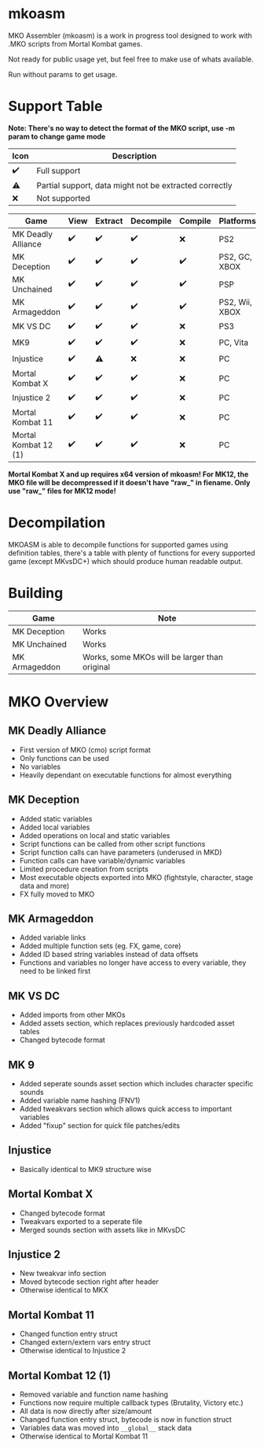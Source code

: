 ﻿# mkoasm

MKO Assembler (mkoasm) is a work in progress tool designed to work with .MKO scripts from Mortal Kombat games.

Not ready for public usage yet, but feel free to make use of whats available.

Run without params to get usage.


# Support Table

**Note: There's no way to detect the format of the MKO script, use -m param to change
game mode**

| Icon | Description |
|       ---       |       ---       | 
| ✔️ | Full support |
| ⚠ | Partial support, data might not be extracted correctly |
| ❌ | Not supported |


| Game | View | Extract | Decompile |  Compile | Platforms |
|       ---       |       ---       |       ---       |       ---       |      ---       |      ---       |
| MK Deadly Alliance | ✔️ | ✔️ | ✔️| ❌ | PS2 |
| MK Deception | ✔️ | ✔️ | ✔️|  ✔️ |PS2, GC, XBOX  |
| MK Unchained | ✔️ | ✔️ | ✔️|  ✔️ |PSP|
| MK Armageddon | ✔️ | ✔️ | ✔️| ✔️ |PS2, Wii, XBOX|
| MK VS DC | ✔️ | ✔️ | ✔️| ❌ |PS3|
| MK9 | ✔️ | ✔️ | ✔️|  ❌ |PC, Vita |
| Injustice | ✔️ | ⚠ | ❌| ❌ | PC |
| Mortal Kombat X | ✔️ | ✔️ | ✔️| ❌ | PC|
| Injustice 2 | ✔️ | ✔️ | ✔️| ❌ | PC|
| Mortal Kombat 11 | ✔️ | ✔️ | ✔️| ❌ | PC|
| Mortal Kombat 12 (1) | ✔️ | ✔️ | ✔️| ❌ | PC|

**Mortal Kombat X and up requires x64 version of mkoasm! For MK12, the MKO file will be decompressed if it doesn't have "raw_" in fiename. Only use "raw_" files for MK12 mode!**



# Decompilation

MKOASM is able to decompile functions for supported games using definition tables, there's a table
with plenty of functions for every supported game (except MKvsDC+) which should produce human readable
output.


# Building

| Game | Note | 
|       ---       |       ---       |  
| MK Deception | Works |
| MK Unchained | Works | 
| MK Armageddon | Works, some MKOs will be larger than original | 



# MKO Overview

## MK Deadly Alliance
 - First version of MKO (cmo) script format
 - Only functions can be used
 - No variables
 - Heavily dependant on executable functions for almost everything

## MK Deception
 - Added static variables
 - Added local variables
 - Added operations on local and static variables
 - Script functions can be called from other script functions
 - Script function calls can have parameters (underused in MKD)
 - Function calls can have variable/dynamic variables
 - Limited procedure creation from scripts
 - Most executable objects exported into MKO (fightstyle, character, stage data and more)
 - FX fully moved to MKO

## MK Armageddon
 - Added variable links
 - Added multiple function sets (eg. FX, game, core)
 - Added ID based string variables instead of data offsets
 - Functions and variables no longer have access to every variable, they need to be linked first
 
## MK VS DC
 - Added imports from other MKOs
 - Added assets section, which replaces previously hardcoded asset tables
 - Changed bytecode format

## MK 9
 - Added seperate sounds asset section which includes character specific sounds
 - Added variable name hashing (FNV1)
 - Added tweakvars section which allows quick access to important variables
 - Added "fixup" section for quick file patches/edits

## Injustice
 - Basically identical to MK9 structure wise

## Mortal Kombat X
 - Changed bytecode format
 - Tweakvars exported to a seperate file
 - Merged sounds section with assets like in MKvsDC

## Injustice 2
 - New tweakvar info section
 - Moved bytecode section right after header
 - Otherwise identical to MKX

## Mortal Kombat 11
 - Changed function entry struct
 - Changed extern/extern vars entry struct
 - Otherwise identical to Injustice 2

## Mortal Kombat 12 (1)
 - Removed variable and function name hashing
 - Functions now require multiple callback types (Brutality, Victory etc.)
 - All data is now directly after size/amount
 - Changed function entry struct, bytecode is now in function struct
 - Variables data was moved into `__global__` stack data
 - Otherwise identical to Mortal Kombat 11
